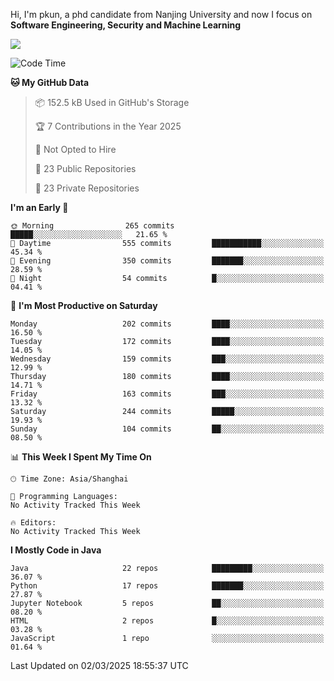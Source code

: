 Hi, I'm pkun, a phd candidate from Nanjing University and now I focus on **Software Engineering, Security and Machine Learning**

<!--![GitHub Snake Light](https://github.com/pppppkun/pppppkun/blob/output/github-snake.svg#gh-light-mode-only)-->
<!--![GitHub Snake dark](https://github.com/pppppkun/pppppkun/blob/output/github-snake-dark.svg#gh-dark-mode-only)-->

![](https://komarev.com/ghpvc/?username=pppppkun)
<!--START_SECTION:waka-->
![Code Time](http://img.shields.io/badge/Code%20Time-2%2C022%20hrs%2015%20mins-blue)

**🐱 My GitHub Data** 

> 📦 152.5 kB Used in GitHub's Storage 
 > 
> 🏆 7 Contributions in the Year 2025
 > 
> 🚫 Not Opted to Hire
 > 
> 📜 23 Public Repositories 
 > 
> 🔑 23 Private Repositories 
 > 
**I'm an Early 🐤** 

```text
🌞 Morning                265 commits         █████░░░░░░░░░░░░░░░░░░░░   21.65 % 
🌆 Daytime                555 commits         ███████████░░░░░░░░░░░░░░   45.34 % 
🌃 Evening                350 commits         ███████░░░░░░░░░░░░░░░░░░   28.59 % 
🌙 Night                  54 commits          █░░░░░░░░░░░░░░░░░░░░░░░░   04.41 % 
```
📅 **I'm Most Productive on Saturday** 

```text
Monday                   202 commits         ████░░░░░░░░░░░░░░░░░░░░░   16.50 % 
Tuesday                  172 commits         ████░░░░░░░░░░░░░░░░░░░░░   14.05 % 
Wednesday                159 commits         ███░░░░░░░░░░░░░░░░░░░░░░   12.99 % 
Thursday                 180 commits         ████░░░░░░░░░░░░░░░░░░░░░   14.71 % 
Friday                   163 commits         ███░░░░░░░░░░░░░░░░░░░░░░   13.32 % 
Saturday                 244 commits         █████░░░░░░░░░░░░░░░░░░░░   19.93 % 
Sunday                   104 commits         ██░░░░░░░░░░░░░░░░░░░░░░░   08.50 % 
```


📊 **This Week I Spent My Time On** 

```text
🕑︎ Time Zone: Asia/Shanghai

💬 Programming Languages: 
No Activity Tracked This Week

🔥 Editors: 
No Activity Tracked This Week
```

**I Mostly Code in Java** 

```text
Java                     22 repos            █████████░░░░░░░░░░░░░░░░   36.07 % 
Python                   17 repos            ███████░░░░░░░░░░░░░░░░░░   27.87 % 
Jupyter Notebook         5 repos             ██░░░░░░░░░░░░░░░░░░░░░░░   08.20 % 
HTML                     2 repos             █░░░░░░░░░░░░░░░░░░░░░░░░   03.28 % 
JavaScript               1 repo              ░░░░░░░░░░░░░░░░░░░░░░░░░   01.64 % 
```




 Last Updated on 02/03/2025 18:55:37 UTC
<!--END_SECTION:waka-->
